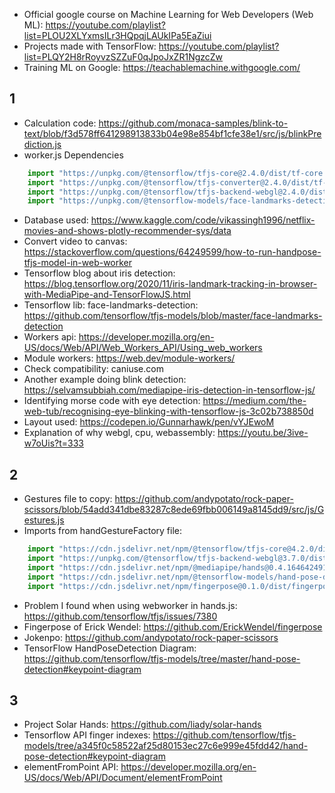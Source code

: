 - Official google course on Machine Learning for Web Developers (Web ML): https://youtube.com/playlist?list=PLOU2XLYxmsILr3HQpqjLAUkIPa5EaZiui
- Projects made with TensorFlow: https://youtube.com/playlist?list=PLQY2H8rRoyvzSZZuF0qJpoJxZR1NgzcZw
- Training ML on Google: https://teachablemachine.withgoogle.com/

## 1
- Calculation code: https://github.com/monaca-samples/blink-to-text/blob/f3d578ff641298913833b04e98e854bf1cfe38e1/src/js/blinkPrediction.js
- worker.js Dependencies
```js
    import "https://unpkg.com/@tensorflow/tfjs-core@2.4.0/dist/tf-core.js"
    import "https://unpkg.com/@tensorflow/tfjs-converter@2.4.0/dist/tf-converter.js"
    import "https://unpkg.com/@tensorflow/tfjs-backend-webgl@2.4.0/dist/tf-backend-webgl.js"
    import "https://unpkg.com/@tensorflow-models/face-landmarks-detection@0.0.1/dist/face-landmarks-detection.js"
```
- Database used: https://www.kaggle.com/code/vikassingh1996/netflix-movies-and-shows-plotly-recommender-sys/data
- Convert video to canvas: https://stackoverflow.com/questions/64249599/how-to-run-handpose-tfjs-model-in-web-worker
- Tensorflow blog about iris detection: https://blog.tensorflow.org/2020/11/iris-landmark-tracking-in-browser-with-MediaPipe-and-TensorFlowJS.html
- Tensorflow lib: face-landmarks-detection: https://github.com/tensorflow/tfjs-models/blob/master/face-landmarks-detection
- Workers api: https://developer.mozilla.org/en-US/docs/Web/API/Web_Workers_API/Using_web_workers
- Module workers: https://web.dev/module-workers/
- Check compatibility: caniuse.com
- Another example doing blink detection: https://selvamsubbiah.com/mediapipe-iris-detection-in-tensorflow-js/
- Identifying morse code with eye detection: https://medium.com/the-web-tub/recognising-eye-blinking-with-tensorflow-js-3c02b738850d
- Layout used: https://codepen.io/Gunnarhawk/pen/vYJEwoM
- Explanation of why webgl, cpu, webassembly: https://youtu.be/3ive-w7oUis?t=333

## 2 
- Gestures file to copy: https://github.com/andypotato/rock-paper-scissors/blob/54add341dbe83287c8ede69fbb006149a8145dd9/src/js/Gestures.js
- Imports from handGestureFactory file:
```js
    import "https://cdn.jsdelivr.net/npm/@tensorflow/tfjs-core@4.2.0/dist/tf-core.min.js"
    import "https://unpkg.com/@tensorflow/tfjs-backend-webgl@3.7.0/dist/tf-backend-webgl.min.js"
    import "https://cdn.jsdelivr.net/npm/@mediapipe/hands@0.4.1646424915/hands.min.js"
    import "https://cdn.jsdelivr.net/npm/@tensorflow-models/hand-pose-detection@2.0.0/dist/hand-pose-detection.min.js"
    import "https://cdn.jsdelivr.net/npm/fingerpose@0.1.0/dist/fingerpose.min.js"
```
- Problem I found when using webworker in hands.js: https://github.com/tensorflow/tfjs/issues/7380
- Fingerpose of Erick Wendel: https://github.com/ErickWendel/fingerpose
- Jokenpo: https://github.com/andypotato/rock-paper-scissors
- TensorFlow HandPoseDetection Diagram: https://github.com/tensorflow/tfjs-models/tree/master/hand-pose-detection#keypoint-diagram

## 3
- Project Solar Hands: https://github.com/liady/solar-hands
- Tensorflow API finger indexes: https://github.com/tensorflow/tfjs-models/tree/a345f0c58522af25d80153ec27c6e999e45fdd42/hand-pose-detection#keypoint-diagram
- elementFromPoint API: https://developer.mozilla.org/en-US/docs/Web/API/Document/elementFromPoint

